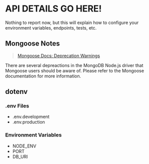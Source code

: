 # API DETAILS GO HERE!

Nothing to report now, but this will explain how to configure your environment variables, endpoints, tests, etc.

## Mongoose Notes

> [Mongoose Docs: Deprecation Warnings](https://mongoosejs.com/docs/deprecations.html)

There are several depreactions in the MongoDB Node.js driver that Mongoose users should be aware of. Please
refer to the Mongoose documentation for more information.

## dotenv

### .env Files
- .env.development
- .env.production

### Environment Variables
- NODE_ENV
- PORT
- DB_URI
